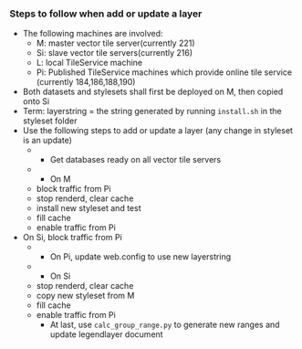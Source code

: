 ### Steps to follow when add or update a layer
+ The following machines are involved:
    + M: master vector tile server(currently 221)
    + Si: slave vector tile servers(currently 216)
    + L: local TileService machine
    + Pi: Published TileService machines which provide online tile service (currently 184,186,188,190)
+ Both datasets and stylesets shall first be deployed on M, then copied onto Si
+ Term: layerstring = the string generated by running `install.sh` in the styleset folder
+ Use the following steps to add or update a layer (any change in styleset is an update)
    + + Get databases ready on all vector tile servers
    + + On M
    + block traffic from Pi
    + stop renderd, clear cache
    + install new styleset and test
    + fill cache
    + enable traffic from Pi
+ On Si, block traffic from Pi
    + + On Pi, update web.config to use new layerstring
    + + On Si
    + stop renderd, clear cache
    + copy new styleset from M
    + fill cache
    + enable traffic from Pi
        + At last, use `calc_group_range.py` to generate new ranges and update legendlayer document